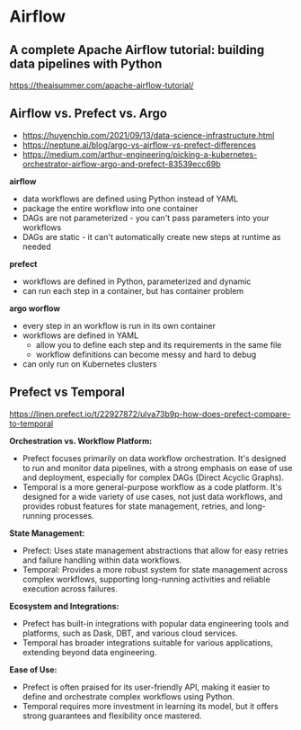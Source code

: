 # Airflow

## A complete Apache Airflow tutorial: building data pipelines with Python
https://theaisummer.com/apache-airflow-tutorial/

## Airflow vs. Prefect vs. Argo
- https://huyenchip.com/2021/09/13/data-science-infrastructure.html
- https://neptune.ai/blog/argo-vs-airflow-vs-prefect-differences
- https://medium.com/arthur-engineering/picking-a-kubernetes-orchestrator-airflow-argo-and-prefect-83539ecc69b

**airflow**
- data workflows are defined using Python instead of YAML
- package the entire workflow into one container
- DAGs are not parameterized - you can't pass parameters into your workflows
- DAGs are static - it can't automatically create new steps at runtime as needed

**prefect**
-  workflows are defined in Python, parameterized and dynamic
-  can run each step in a container, but has container problem

**argo worflow**
- every step in an workflow is run in its own container
- workflows are defined in YAML
  - allow you to define each step and its requirements in the same file
  - workflow definitions can become messy and hard to debug
- can only run on Kubernetes clusters

## Prefect vs Temporal
https://linen.prefect.io/t/22927872/ulva73b9p-how-does-prefect-compare-to-temporal

**Orchestration vs. Workflow Platform:**
- Prefect focuses primarily on data workflow orchestration. It's designed to run and monitor data pipelines, with a strong emphasis on ease of use and deployment, especially for complex DAGs (Direct Acyclic Graphs).
- Temporal is a more general-purpose workflow as a code platform. It's designed for a wide variety of use cases, not just data workflows, and provides robust features for state management, retries, and long-running processes.

**State Management:**
- Prefect: Uses state management abstractions that allow for easy retries and failure handling within data workflows.
- Temporal: Provides a more robust system for state management across complex workflows, supporting long-running activities and reliable execution across failures.

**Ecosystem and Integrations:**
- Prefect has built-in integrations with popular data engineering tools and platforms, such as Dask, DBT, and various cloud services.
- Temporal has broader integrations suitable for various applications, extending beyond data engineering.

**Ease of Use:**
- Prefect is often praised for its user-friendly API, making it easier to define and orchestrate complex workflows using Python.
- Temporal requires more investment in learning its model, but it offers strong guarantees and flexibility once mastered.
